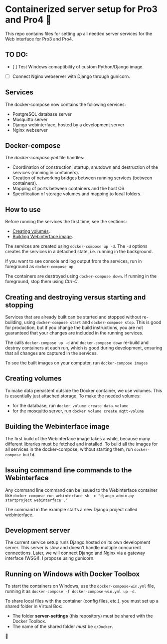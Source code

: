 # Containerized server setup for Pro3 and Pro4 :rocket:

This repo contains files for setting up all needed server services for the Web interface for Pro3 and Pro4.

## TO DO:
- [ ] Test Windows comaptibility of custom Python/Django image.
- [ ] Connect Nginx webserver with Django through gunicorn.

## Services
The docker-compose now contains the following services:
- PostgreSQL database server
- Mosquitto server
- Django webinterface, hosted by a development server
- Nginx webserver

## Docker-compose
The *docker-compose.yml* file handles:
- Coordination of construction, startup, shutdown and destruction of the services (running in containers).
- Creation of networking bridges between running services (between containers). 
- Mapping of ports between containers and the host OS.
- Specification of storage volumes and mapping to local folders.

## How to use
Before running the services the first time, see the sections:
- [Creating volumes](#Creating-volumes).
- [Building Webinterface image](#Building-the-Webinterface-image).

The services are created using `docker-compose up -d`. The `-d` options creates the services in a detached state, i.e. running in the background.

If you want to see console and log output from the services, run in foreground as `docker-compose up`

The containers are destroyed using `docker-compose down`. If running in the foreground, stop them using *Ctrl-C*.

## Creating and destroying versus starting and stopping
Services that are already built can be started and stopped without re-building, using `docker-compose start` and `docker-compose stop`. This is good for production, but if you change the build instructions, you are not guaranteed that your changes are included in the running services.

The calls `docker-compose up -d` and `docker-compose down` re-build and destroy containers at each run, which is good during development, ensuring that all changes are captured in the services.

To see the built images on your computer, run `docker-compose images`

## Creating volumes
To make data persistent outside the Docker container, we use volumes. This is essentially just attached storage. 
To make the needed volumes:
- for the database, run `docker volume create data-volume`
- for the mosquitto server, run `docker volume create mqtt-volume`

## Building the Webinterface image
The first build of the Webinterface image takes a while, because many different libraries must be fetched and installed.
To build all the images for all services in the docker-compose, without starting them, run `docker-compose build`.

## Issuing command line commands to the Webinterface
Any command line command can be issued to the Webinterface container like `docker-compose run webinterface sh -c "django-admin.py startproject webinterface ."`

The command in the example starts a new Django project called webinterface.

## Development server
The current service setup runs Django hosted on its own development server. This server is slow and doesn't handle multiple concurrent connections. Later, we will connect Django and Nginx via a gateway interface (WSGI). I propose using gunicorn.

## Running on Windows with Docker Toolbox
To start the containers on Windows, use the `docker-compose-win.yml` file, running it as `docker-compose -f docker-compose-win.yml up -d`.

To share local files with the container (config files, etc.), you must set up a shared folder in Virtual Box:
- The folder **server-settings** (this repository) must be shared with the Docker Toolbox.
- The name of the shared folder _must_ be `c/Docker`.

:rocket:
